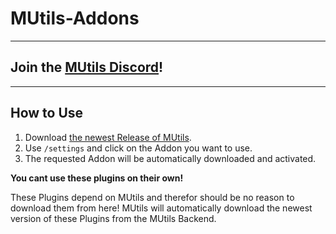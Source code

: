 # MUtils-Addons

---

## Join the [MUtils Discord](https://discord.gg/qADbwxmDtz)!

---

## How to Use

1. Download [the newest Release of MUtils](github.com/maxbossing/mutils).
2. Use ```/settings``` and click on the Addon you want to use.
3. The requested Addon will be automatically downloaded and activated.

**You cant use these plugins on their own!**

These Plugins depend on MUtils and therefor should be no reason to download them from here!
MUtils will automatically download the newest version of these Plugins from the MUtils Backend.
